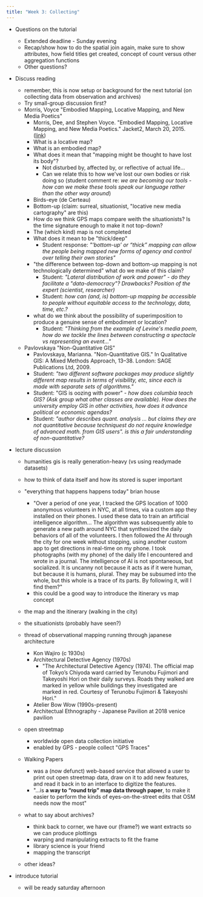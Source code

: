 ```yaml
---
title: "Week 3: Collecting"
---
```


- Questions on the tutorial
  - Extended deadline - Sunday evening
  - Recap/show how to do the spatial join again, make sure to show attributes, how field titles get created, concept of count versus other aggregation functions
  - Other questions?
- Discuss reading
  - remember, this is now setup or background for the next tutorial (on collecting data from observation and archives)
  - Try small-group discussion first?
  - Morris, Voyce "Embodied Mapping, Locative Mapping, and New Media Poetics"
    - Morris, Dee, and Stephen Voyce. "Embodied Mapping, Locative Mapping, and New Media Poetics." Jacket2, March 20, 2015. ([link](https://jacket2.org/commentary/embodied-mapping-locative-mapping-and-new-media-poetics))
    - What is a locative map?
    - What is an embodied map?
    - What does it mean that "mapping might be thought to have lost its body"?
      - Not disturbed by, affected by, or reflective of actual life...
      - Can we relate this to how we've lost our own bodies or risk doing so (student comment re: *we are becoming our tools - how can we make these tools speak our language rather than the other way around*)
    - Birds-eye (de Certeau)
    - Bottom-up (claim: surreal, situationist, "locative new media cartography" are this)
    - How do we think GPS maps compare weith the situationists? Is the time signature enough to make it not top-down?
    - The (which kind) map is not completed
    - What does it mean to be "thick/deep"
      - Student response: *"‘bottom-up’ or “thick” mapping can allow the people being mapped new forms of agency and control over telling their own stories"*
    - "the difference between top-down and bottom-up mapping is not technologically determined" what do we make of this claim?
      - Student: *"Lateral distribution of work and power" - do they facilitate a "data-democracy"? Drawbacks? Position of the expert (scientist, researcher)*
      - Student: *how can (and, is) bottom-up mapping be accessible to people without equitable access to the technology, data, time, etc.?*
    - what do we think about the possibility of superimposition to produce a genuine sense of embodiment or location?
      - Student: *"Thinking from the example of Levine's media poem, how do we tackle the lines between constructing a spectacle vs representing an event..."*
  - Pavlovskaya "Non-Quantitative GIS"
    - Pavlovskaya, Marianna. "Non-Quantitative GIS." In Qualitative GIS: A Mixed Methods Approach, 13–38. London: SAGE Publications Ltd, 2009.
    - Student: *"two different software packages may produce slightly different map results in terms of visibility, etc, since each is made with separate sets of algorithms."*
    - Student: "GIS is oozing with power" - *how does columbia teach GIS? (Ask group what other classes are available). How does the university employ GIS in other activities, how does it advance political or economic agendas?*
    - Student: *"author describes quant. analysis ... but claims they are not quantitative because techniquest do not require knowledge of advanced math. from GIS users". is this a fair understanding of non-quantitative?*

- lecture discussion
  - humanities gis is really generation-heavy (vs using readymade datasets)
  - how to think of data itself and how its stored is super important

  - "everything that happens happens today" brian house
    - "Over a period of one year, I tracked the GPS location of 1000 anonymous volunteers in NYC, at all times, via a custom app they installed on their phones. I used these data to train an artificial intelligence algorithm... The algorithm was subsequently able to generate a new path around NYC that synthesized the daily behaviors of all of the volunteers. I then followed the AI through the city for one week without stopping, using another custom app to get directions in real-time on my phone. I took photographs (with my phone) of the daily life I encountered and wrote in a journal. The intelligence of AI is not spontaneous, but socialized. It is uncanny not because it acts as if it were human, but because it is humans, plural. They may be subsumed into the whole, but this whole is a trace of its parts. By following it, will I find them?"
    - this could be a good way to introduce the itinerary vs map concept

  - the map and the itinerary (walking in the city)
  - the situationists (probably have seen?)


  - thread of observational mapping running through japanese architecture
    - Kon Wajiro (c 1930s)
    - Architectural Detective Agency (1970s)
      - "The Architectural Detective Agency (1974). The official map of Tokyo’s Chiyoda ward carried by Terunobu Fujimori and Takeyoshi Hori on their daily surveys. Roads they walked are marked in yellow while buildings they investigated are marked in red. Courtesy of Terunobu Fujimori & Takeyoshi Hori."
    - Atelier Bow Wow (1990s-present)
    - Architectual Ethnography - Japanese Pavilion at 2018 venice pavilion
  - open streetmap
    - worldwide open data collection initiative
    - enabled by GPS - people collect "GPS Traces"
  - Walking Papers
    - was a (now defunct) web-based service that allowed a user to print out open streetmap data, draw on it to add new features, and read it back in to an interface to digitize the features.
    - "...is **a way to “round trip” map data through paper**, to make it easier to perform the kinds of eyes-on-the-street edits that OSM needs now the most"

  - what to say about archives?
    - think back to corner, we have our (frame?) we want extracts so we can produce plottings
    - warping and manipulating extracts to fit the frame
    - library science is your friend
    - mapping the transcript
  - other ideas?

- introduce tutorial
  - will be ready saturday afternoon
  